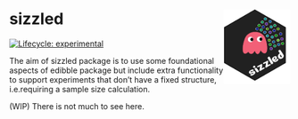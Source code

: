 
<!-- README.md is generated from README.Rmd. Please edit that file -->

# sizzled <img src="man/figures/logo.png" align="right" alt="" width="120" />

<!-- badges: start -->

[![Lifecycle:
experimental](https://img.shields.io/badge/lifecycle-experimental-orange.svg)](https://www.tidyverse.org/lifecycle/#experimental)
<!-- badges: end -->

The aim of sizzled package is to use some foundational aspects of
edibble package but include extra functionality to support experiments
that don’t have a fixed structure, i.e.requiring a sample size
calculation.

(WIP) There is not much to see here.
